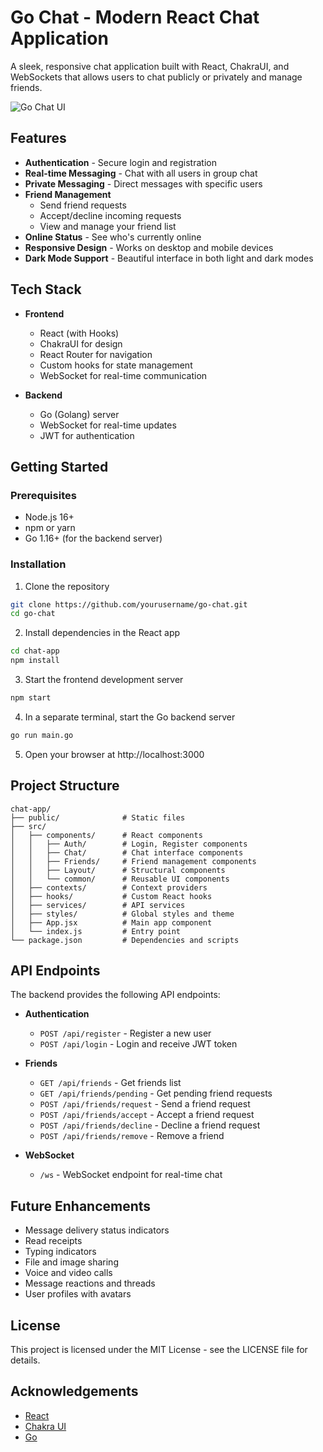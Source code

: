 # Go Chat - Modern React Chat Application

A sleek, responsive chat application built with React, ChakraUI, and WebSockets that allows users to chat publicly or privately and manage friends.

![Go Chat UI](https://via.placeholder.com/800x450.png?text=Go+Chat+UI)

## Features

- **Authentication** - Secure login and registration
- **Real-time Messaging** - Chat with all users in group chat
- **Private Messaging** - Direct messages with specific users
- **Friend Management**
  - Send friend requests
  - Accept/decline incoming requests
  - View and manage your friend list 
- **Online Status** - See who's currently online
- **Responsive Design** - Works on desktop and mobile devices
- **Dark Mode Support** - Beautiful interface in both light and dark modes

## Tech Stack

- **Frontend**
  - React (with Hooks)
  - ChakraUI for design
  - React Router for navigation
  - Custom hooks for state management
  - WebSocket for real-time communication

- **Backend**
  - Go (Golang) server
  - WebSocket for real-time updates
  - JWT for authentication

## Getting Started

### Prerequisites

- Node.js 16+ 
- npm or yarn
- Go 1.16+ (for the backend server)

### Installation

1. Clone the repository
```bash
git clone https://github.com/yourusername/go-chat.git
cd go-chat
```

2. Install dependencies in the React app
```bash
cd chat-app
npm install
```

3. Start the frontend development server
```bash
npm start
```

4. In a separate terminal, start the Go backend server
```bash
go run main.go
```

5. Open your browser at http://localhost:3000

## Project Structure

```
chat-app/
├── public/              # Static files
├── src/
│   ├── components/      # React components
│   │   ├── Auth/        # Login, Register components
│   │   ├── Chat/        # Chat interface components
│   │   ├── Friends/     # Friend management components
│   │   ├── Layout/      # Structural components
│   │   └── common/      # Reusable UI components
│   ├── contexts/        # Context providers
│   ├── hooks/           # Custom React hooks
│   ├── services/        # API services
│   ├── styles/          # Global styles and theme
│   ├── App.jsx          # Main app component
│   └── index.js         # Entry point
└── package.json         # Dependencies and scripts
```

## API Endpoints

The backend provides the following API endpoints:

- **Authentication**
  - `POST /api/register` - Register a new user
  - `POST /api/login` - Login and receive JWT token

- **Friends**
  - `GET /api/friends` - Get friends list
  - `GET /api/friends/pending` - Get pending friend requests
  - `POST /api/friends/request` - Send a friend request
  - `POST /api/friends/accept` - Accept a friend request
  - `POST /api/friends/decline` - Decline a friend request
  - `POST /api/friends/remove` - Remove a friend

- **WebSocket**
  - `/ws` - WebSocket endpoint for real-time chat

## Future Enhancements

- Message delivery status indicators
- Read receipts
- Typing indicators
- File and image sharing
- Voice and video calls
- Message reactions and threads
- User profiles with avatars

## License

This project is licensed under the MIT License - see the LICENSE file for details.

## Acknowledgements

- [React](https://reactjs.org/)
- [Chakra UI](https://chakra-ui.com/)
- [Go](https://golang.org/)
